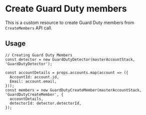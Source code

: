 # Create Guard Duty members

This is a custom resource to create Guard Duty members from `CreateMembers` API call.

## Usage

    // Creating Guard Duty Members
    const detector = new GuardDutyDetector(masterAccountStack, 'GuardDutyDetector');

    const accountDetails = props.accounts.map(account => ({
      AccountId: account.id,
      Email: account.email,
    }));
    const members = new GuardDutyCreateMember(masterAccountStack, 'GuardDutyCreateMember', {
      accountDetails,
      detectorId: detector.detectorId,
    });

